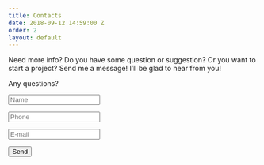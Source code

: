 ```yaml
---
title: Contacts
date: 2018-09-12 14:59:00 Z
order: 2
layout: default
---
```


<div class="two-seps">
						<div class="need_more">
							<div class="text">
								<p>Need more info? Do you have some question or suggestion? Or you want to start a project?
								Send me a message! I’ll be glad to hear from you!</p>
							</div>							
							<div class="form_title">Any questions?</div>
							<div class="form_wrap">
								<div class="fields">
								<form id="contacts"></form>
								<p>
									<input placeholder="Name" name="user" form="contacts" id="user_name">
								</p>
								<p>
									<input placeholder="Phone" name="phone" form="contacts">
								</p>
								<p>
									<input placeholder="E-mail" name="e-mail" form="contacts">
								</p>
							</div>
							<div class="send_wrap">
								<div class="left_decor"></div>
								<div class="before">
									<img src="images/contacts_btn_left.png" alt="">
								</div>
								<button id="questions">
								<span>Send</span>
								</button>
								<div class="after">
									<img src="images/contacts_btn_right.png" alt="">
								</div>
								<div class="right_decor"></div>
							</div>
						</div>